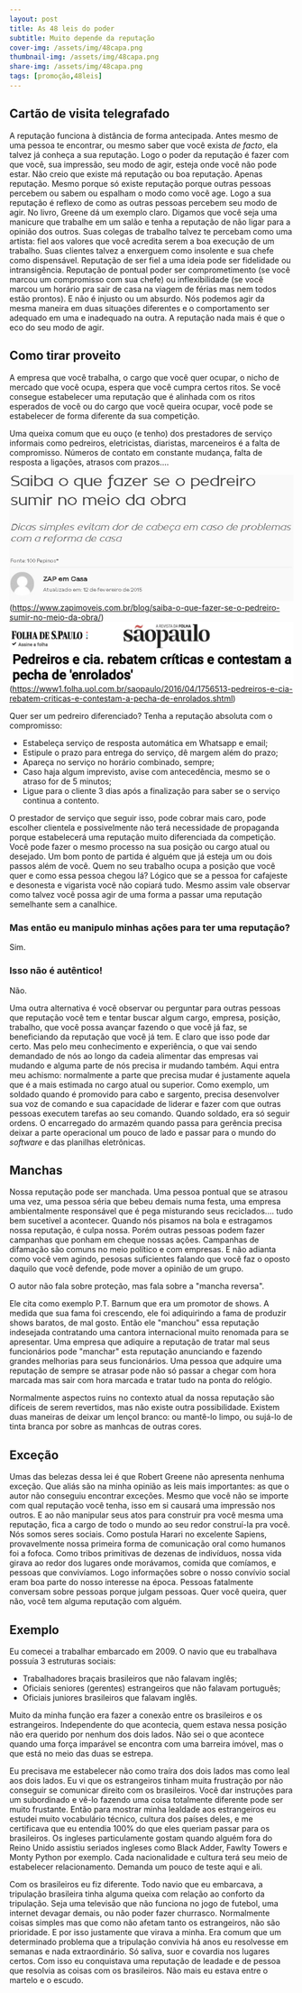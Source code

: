 ```yaml
---
layout: post
title: As 48 leis do poder
subtitle: Muito depende da reputação
cover-img: /assets/img/48capa.png
thumbnail-img: /assets/img/48capa.png
share-img: /assets/img/48capa.png
tags: [promoção,48leis]
---
```


## Cartão de visita telegrafado

A reputação funciona à distância de forma antecipada. Antes mesmo de uma pessoa te encontrar, ou mesmo saber que você exista *de facto*, ela talvez já conheça a sua reputação. Logo o poder da reputação é fazer com que você, sua impressão, seu modo de agir, esteja onde você não pode estar. 
Não creio que existe má reputação ou boa reputação. Apenas reputação. Mesmo porque só existe reputação porque outras pessoas percebem ou sabem ou espalham o modo como você age. Logo a sua reputação é reflexo de como as outras pessoas percebem seu modo de agir. 
No livro, Greene dá um exemplo claro. Digamos que você seja uma manicure que trabalhe em um salão e tenha a reputação de não ligar para a opinião dos outros.  Suas colegas de trabalho talvez te percebam como uma artista: fiel aos valores que você acredita serem a boa execução de um trabalho. Suas clientes talvez a enxerguem como insolente e sua chefe como dispensável.
Reputação de ser fiel a uma ideia pode ser fidelidade ou intransigência. Reputação de pontual poder ser comprometimento (se você marcou um compromisso com sua chefe) ou inflexibilidade (se você marcou um horário pra sair de casa na viagem de férias mas nem todos estão prontos). 
E não é injusto ou um absurdo. Nós podemos agir da mesma maneira em duas situações diferentes e o comportamento ser adequado em uma e inadequado na outra. A reputação nada mais é que o eco do seu modo de agir.

## Como tirar proveito

A empresa que você trabalha, o cargo que você quer ocupar, o nicho de mercado que você ocupa, espera que você cumpra certos ritos. Se você consegue estabelecer uma reputação que é alinhada com os ritos esperados de você ou do cargo que você queira ocupar, você pode se estabelecer de forma diferente da sua competição. 

Uma queixa comum que eu ouço (e tenho) dos prestadores de serviço informais como pedreiros, eletricistas, diaristas, marceneiros é a falta de compromisso. Números de contato em constante mudança, falta de resposta a ligações, atrasos com prazos.... 

![Matéria sobre o que fazer se opedreiro sumir](/assets/img/pedreirosumiu.jpg)(https://www.zapimoveis.com.br/blog/saiba-o-que-fazer-se-o-pedreiro-sumir-no-meio-da-obra/)
![Matéria sobre pedreiros enrolados](/assets/img/pedreiroenrolou.jpg)(https://www1.folha.uol.com.br/saopaulo/2016/04/1756513-pedreiros-e-cia-rebatem-criticas-e-contestam-a-pecha-de-enrolados.shtml)

Quer ser um pedreiro diferenciado? Tenha a reputação absoluta com o compromisso:
- Estabeleça serviço de resposta automática em Whatsapp e email;
- Estipule o prazo para entrega do serviço, dê margem além do prazo;
- Apareça no serviço no horário combinado, sempre;
- Caso haja algum imprevisto, avise com antecedência, mesmo se o atraso for de 5 minutos;
- Ligue para o cliente 3 dias após a finalização para saber se o serviço continua a contento.

O prestador de serviço que seguir isso, pode cobrar mais caro, pode escolher clientela e possivelmente não terá necessidade de propaganda porque estabelecerá uma reputação muito diferenciada da competição.  
Você pode fazer o mesmo processo na sua posição ou cargo atual ou desejado. Um bom ponto de partida é alguém que já esteja um ou dois passos além de você. Quem no seu trabalho ocupa a posição que você quer e como essa pessoa chegou lá? Lógico que se a pessoa for cafajeste e desonesta e vigarista você não copiará tudo. Mesmo assim vale observar como talvez você possa agir de uma forma a passar uma reputação semelhante sem a canalhice.

### Mas então eu manipulo minhas ações para ter uma reputação?

Sim.

### Isso não é autêntico!

Não.

Uma outra alternativa é você observar ou perguntar para outras pessoas que reputação você tem e tentar buscar algum cargo, empresa, posição, trabalho, que você possa avançar fazendo o que você já faz, se beneficiando da reputação que você já tem. E claro que isso pode dar certo. Mas pelo meu conhecimento e experiência, o que vai sendo demandado de nós ao longo da cadeia alimentar das empresas vai mudando e alguma parte de nós precisa ir mudando também. 
Aqui entra meu achismo: normalmente a parte que precisa mudar é justamente aquela que é a mais estimada no cargo atual ou superior. Como exemplo, um soldado quando é promovido para cabo e sargento, precisa desenvolver sua voz de comando e sua capacidade de liderar e fazer com que outras pessoas executem tarefas ao seu comando. Quando soldado, era só seguir ordens. O encarregado do armazém quando passa para gerência precisa deixar a parte operacional um pouco de lado e passar para o mundo do *software* e das planilhas eletrônicas.

## Manchas

Nossa reputação pode ser manchada. Uma pessoa pontual que se atrasou uma vez, uma pessoa séria que bebeu demais numa festa, uma empresa ambientalmente responsável que é pega misturando seus reciclados.... tudo bem sucetível a acontecer.
Quando nós pisamos na bola e estragamos nossa reputação, é culpa nossa. Porém outras pessoas podem fazer campanhas que ponham em cheque nossas ações. Campanhas de difamação são comuns no meio político e com empresas. E não adianta como você vem agindo, pesosas suficientes falando que você faz o oposto daquilo que você defende, pode mover a opinião de um grupo.

O autor não fala sobre proteção, mas fala sobre a "mancha reversa". 

Ele cita como exemplo P.T. Barnum que era um promotor de shows. A medida que sua fama foi crescendo, ele foi adiquirindo a fama de produzir shows baratos, de mal gosto. Então ele "manchou" essa reputação indesejada contratando uma cantora internacional muito renomada para se apresentar. 
Uma empresa que adiquire a reputação de tratar mal seus funcionários pode "manchar" esta reputação anunciando e fazendo grandes melhorias para seus funcionários. Uma pessoa que adquire uma reputação de sempre se atrasar pode não só passar a chegar com hora marcada mas sair com hora marcada e tratar tudo na ponta do relógio. 

Normalmente aspectos ruins no contexto atual da nossa reputação são difíceis de serem revertidos, mas não existe outra possibilidade. Existem duas maneiras de deixar um lençol branco: ou mantê-lo limpo, ou sujá-lo de tinta branca por sobre as manhcas de outras cores. 

## Exceção

Umas das belezas dessa lei é que Robert Greene não apresenta nenhuma exceção. Que aliás são na minha opinião as leis mais importantes: as que o autor não conseguiu encontrar exceções.
Mesmo que você não se importe com qual reputação você tenha, isso em si causará uma impressão nos outros. E ao não manipular seus atos para construir pra você mesma uma reputação, fica a cargo de todo o mundo ao seu redor construí-la pra você. Nós somos seres sociais. Como postula Harari no excelente Sapiens, provavelmente nossa primeira forma de comunicação oral como humanos foi a fofoca. Como tribos primitivas de dezenas de indivíduos, nossa vida girava ao redor dos lugares onde morávamos, comida que comíamos, e pessoas que convivíamos. Logo informações sobre o nosso convívio social eram boa parte do nosso interesse na época. Pessoas fatalmente conversam sobre pessoas porque julgam pessoas.
Quer você queira, quer não, você tem alguma reputação com alguém. 

## Exemplo

Eu comecei a trabalhar embarcado em 2009. O navio que eu trabalhava possuía 3 estruturas sociais:

- Trabalhadores braçais brasileiros que não falavam inglês;
- Oficiais seniores (gerentes) estrangeiros que não falavam português;
- Oficiais juniores brasileiros que falavam inglês.

Muito da minha função era fazer a conexão entre os brasileiros e os estrangeiros. Independente do que acontecia, quem estava nessa posição não era querido por nenhum dos dois lados. Não sei o que acontece quando uma força imparável se encontra com uma barreira imóvel, mas o que está no meio das duas se estrepa. 

Eu precisava me estabelecer não como traíra dos dois lados mas como leal aos dois lados. Eu vi que os estrangeiros tinham muita frustração por não conseguir se comunicar direito com os brasileiros. Você dar instruções para um subordinado e vê-lo fazendo uma coisa totalmente diferente pode ser muito frustante. Então para mostrar minha lealdade aos estrangeiros eu estudei muito vocabulário técnico, cultura dos países deles, e me certificava que eu entendia 100% do que eles queriam passar para os brasileiros. Os ingleses particulamente gostam quando alguém fora do Reino Unido assistiu seriados ingleses como Black Adder, Fawlty Towers e Monty Python por exemplo. Cada nacionalidade e cultura terá seu meio de estabelecer relacionamento. Demanda um pouco de teste aqui e ali.

Com os brasileiros eu fiz diferente. Todo navio que eu embarcava, a tripulação brasileira tinha alguma queixa com relação ao conforto da tripulação. Seja uma televisão que não funciona no jogo de futebol, uma internet devagar demais, ou não poder fazer churrasco. Normalmente coisas simples mas que como não afetam tanto os estrangeiros, não são prioridade. E por isso justamente que virava a minha. Era comum que um determinado problema que a tripulação convivia há anos eu resolvesse em semanas e nada extraordinário. Só saliva, suor e covardia nos lugares certos. Com isso eu conquistava uma reputação de leadade e de pessoa que resolvia as coisas com os brasileiros. Não mais eu estava entre o martelo e o escudo. 




